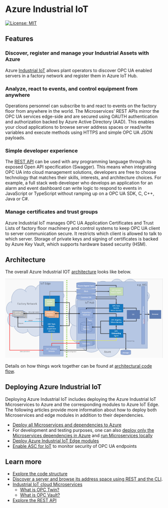 # Azure Industrial IoT

[![License: MIT](https://img.shields.io/badge/License-MIT-yellow.svg)](https://opensource.org/licenses/MIT)

## Features

### Discover, register and manage your Industrial Assets with Azure

Azure [Industrial IoT](industrial-iot-components.md) allows plant operators to discover OPC UA enabled servers in a factory network and register them in Azure IoT Hub.  

### Analyze, react to events, and control equipment from anywhere

Operations personnel can subscribe to and react to events on the factory floor from anywhere in the world.  The Microservices' REST APIs mirror the OPC UA services edge-side and are secured using OAUTH authentication and authorization backed by Azure Active Directory (AAD).  This enables your cloud applications to browse server address spaces or read/write variables and execute methods using HTTPS and simple OPC UA JSON payloads.  

### Simple developer experience

The [REST API](docs/api/readme.md) can be used with any programming language through its exposed Open API specification (Swagger). This means when integrating OPC UA into cloud management solutions, developers are free to choose technology that matches their skills, interests, and architecture choices.  For example, a full stack web developer who develops an application for an alarm and event dashboard can write logic to respond to events in JavaScript or TypeScript without ramping up on a OPC UA SDK, C, C++, Java or C#.

### Manage certificates and trust groups

Azure Industrial IoT manages OPC UA Application Certificates and Trust Lists of factory floor machinery and control systems to keep OPC UA client to server communication secure. It restricts which client is allowed to talk to which server.  Storage of private keys and signing of certificates is backed by Azure Key Vault, which supports hardware based security (HSM).

## Architecture

The overall Azure Industrial IOT [architecture](architecture.md) looks like below.

![architecture](media/architecture.PNG)

Details on how things work together can be found at [architectural code flow](architecture.md).

## Deploying Azure Industrial IoT

Deploying Azure Industrial IoT includes deploying the Azure Industrial IoT Microservices to Azure and the corresponding modules to Azure IoT Edge. The following articles provide more information about how to deploy both Microservices and edge modules in addition to their dependencies.

* [Deploy all Microservices and dependencies to Azure](howto-deploy-microservices.md)
* For development and testing purposes, one can also [deploy only the Microservices dependencies in Azure](howto-deploy-dependencies.md) and [run Microservices locally](howto-run-microservices-locally.md)
* [Deploy Azure Industrial IoT Edge modules](howto-deploy-modules.md)
* [Enable ASC for IoT](enable-asc-for-iot-and-sentinel-steps.md) to monitor security of OPC UA endpoints

## Learn more

* [Explore the code structure](code-structure.md)
* [Discover a server and browse its address space using REST and the CLI](services/howto-use-cli.md).
* [Industrial IoT cloud Microservices](services/readme.md)
  * [What is OPC Twin?](services/twin.md)
  * [What is OPC Vault?](services/vault.md)
* [Explore the REST API](api/readme.md) 


